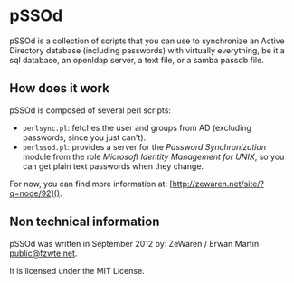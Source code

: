 pSSOd
=====

pSSOd is a collection of scripts that you can use to synchronize an Active Directory database (including passwords) with virtually everything, be it a sql database, an openldap server, a text file, or a samba passdb file.

How does it work
----------------

pSSOd is composed of several perl scripts:

+  `perlsync.pl`: fetches the user and groups from AD (excluding passwords, since you just can't).
+  `perlssod.pl`: provides a server for the *Password Synchronization* module from the role *Microsoft Identity Management for UNIX*, so you can get plain text passwords when they change.

For now, you can find more information at: [http://zewaren.net/site/?q=node/92]().

Non technical information
-------------------------
pSSOd was written in September 2012 by: ZeWaren / Erwan Martin <public@fzwte.net>.

It is licensed under the MIT License.

